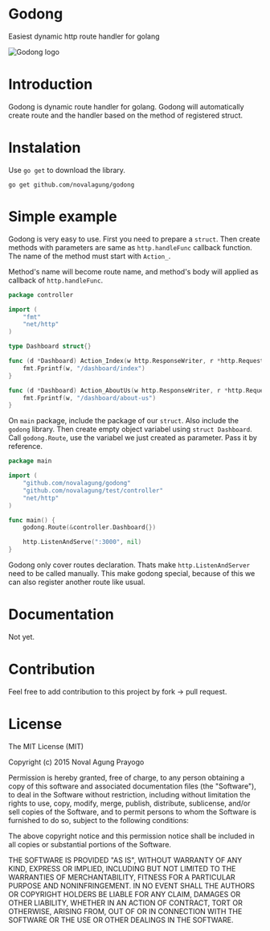 Godong
======
Easiest dynamic http route handler for golang

![Godong logo](http://oi61.tinypic.com/jip1qb.jpg)

Introduction
======
Godong is dynamic route handler for golang. Godong will automatically create route and the handler based on the method of registered struct.

Instalation
======
Use `go get` to download the library.

```
go get github.com/novalagung/godong
```

Simple example
======
Godong is very easy to use. First you need to prepare a `struct`. Then create methods with parameters are same as `http.handleFunc` callback function. The name of the method must start with `Action_`.

Method's name will become route name, and method's body will applied as callback of `http.handleFunc`.

```go
package controller

import (
	"fmt"
	"net/http"
)

type Dashboard struct{}

func (d *Dashboard) Action_Index(w http.ResponseWriter, r *http.Request) {
	fmt.Fprintf(w, "/dashboard/index")
}

func (d *Dashboard) Action_AboutUs(w http.ResponseWriter, r *http.Request) {
	fmt.Fprintf(w, "/dashboard/about-us")
}
```

On `main` package, include the package of our `struct`. Also include the `godong` library. Then create empty object variabel using `struct Dashboard`. Call `godong.Route`, use the variabel we just created as parameter. Pass it by reference.

```go
package main

import (
	"github.com/novalagung/godong"
	"github.com/novalagung/test/controller"
	"net/http"
)

func main() {
	godong.Route(&controller.Dashboard{})

	http.ListenAndServe(":3000", nil)
}
```

Godong only cover routes declaration. Thats make `http.ListenAndServer` need to be called manually. This make godong special, because of this we can also register another route like usual.

Documentation
======
Not yet.

Contribution
======
Feel free to add contribution to this project by fork -> pull request.

License
======
The MIT License (MIT)

Copyright (c) 2015 Noval Agung Prayogo

Permission is hereby granted, free of charge, to any person obtaining a copy
of this software and associated documentation files (the "Software"), to deal
in the Software without restriction, including without limitation the rights
to use, copy, modify, merge, publish, distribute, sublicense, and/or sell
copies of the Software, and to permit persons to whom the Software is
furnished to do so, subject to the following conditions:

The above copyright notice and this permission notice shall be included in all
copies or substantial portions of the Software.

THE SOFTWARE IS PROVIDED "AS IS", WITHOUT WARRANTY OF ANY KIND, EXPRESS OR
IMPLIED, INCLUDING BUT NOT LIMITED TO THE WARRANTIES OF MERCHANTABILITY,
FITNESS FOR A PARTICULAR PURPOSE AND NONINFRINGEMENT. IN NO EVENT SHALL THE
AUTHORS OR COPYRIGHT HOLDERS BE LIABLE FOR ANY CLAIM, DAMAGES OR OTHER
LIABILITY, WHETHER IN AN ACTION OF CONTRACT, TORT OR OTHERWISE, ARISING FROM,
OUT OF OR IN CONNECTION WITH THE SOFTWARE OR THE USE OR OTHER DEALINGS IN THE
SOFTWARE.
